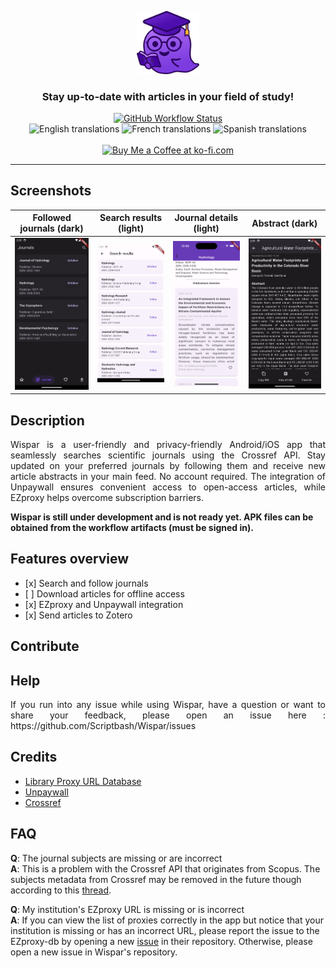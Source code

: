 <p align="center">
<img alt="Wispar" src= "https://github.com/Scriptbash/Wispar/blob/main/assets/icon/icon.png?raw=true" width="100">
</p>
<h3 align="center">Stay up-to-date with articles in your field of study!</h3>
<p align="center">
<a href="https://github.com/Scriptbash/Wispar/actions/workflows/build.yml">
    <img alt="GitHub Workflow Status" src="https://github.com/Scriptbash/Wispar/actions/workflows/build.yml/badge.svg">
</a>
</br>
<img alt="English translations" src="https://img.shields.io/poeditor/progress/673851/en?token=68f03d3994fc70bdc6e89511ddebdb66&style=flat">
<img alt="French translations" src="https://img.shields.io/poeditor/progress/673851/fr?token=68f03d3994fc70bdc6e89511ddebdb66&style=flat">
<img alt="Spanish translations" src="https://img.shields.io/poeditor/progress/673851/es?token=68f03d3994fc70bdc6e89511ddebdb66&style=flat">    
</br></br>
<a href='https://ko-fi.com/A0A6ME7SJ' target='_blank'>
  <img height='32' style='border:0px;height:32px;' src='https://storage.ko-fi.com/cdn/kofi1.png?v=3' border='0' alt='Buy Me a Coffee at ko-fi.com'>
</a>
</p>

---

## Screenshots

| Followed journals (dark)                           | Search results (light)                                  | Journal details (light)                                      | Abstract (dark)                                    |
|----------------------------------------------------|---------------------------------------------------------|--------------------------------------------------------------|----------------------------------------------------|
| ![Journals](screenshots/dark_android_journals.png) | ![Search](screenshots/light_android_search_results.png) | ![JournalDetails](screenshots/light_ios_journal_details.png) | ![abstract](screenshots/dark_android_abstract.png) |


## Description
<p align="justify">
Wispar is a user-friendly and privacy-friendly Android/iOS app that seamlessly searches scientific journals using the Crossref API. Stay updated on your preferred journals by following them and receive new article abstracts in your main feed. No account required. The integration of Unpaywall ensures convenient access to open-access articles, while EZproxy helps overcome subscription barriers.
    
<b>Wispar is still under development and is not ready yet. APK files can be obtained from the workflow artifacts (must be signed in).</b>    
</p>

## Features overview
<ul>
    <li> [x] Search and follow journals</li>
    <li> [ ] Download articles for offline access</li>
    <li> [x] EZproxy and Unpaywall integration</li>
    <li> [x] Send articles to Zotero</li>
</ul>


## Contribute
<p align ="justify">

</p>


## Help
<p align ="justify">
If you run into any issue while using Wispar, have a question or want to share your feedback, please open an issue here : https://github.com/Scriptbash/Wispar/issues
</p>

## Credits
<ul>
    <li><a href="https://libproxy-db.org/" target='_blank'>Library Proxy URL Database</a></li>
    <li><a href="https://unpaywall.org/" target='_blank'>Unpaywall</a></li>
    <li><a href="https://www.crossref.org/" target='_blank'>Crossref</a></li>
</ul>

## FAQ
 <b>Q</b>: The journal subjects are missing or are incorrect</br>
<b>A</b>: This is a problem with the Crossref API that originates from Scopus. The subjects metadata from Crossref may be removed in the future though according to this <a href="https://community.crossref.org/t/retrieve-subjects-and-subject-from-journals-and-works/2403/6" target="_blank">thread</a>. 

<b>Q</b>: My institution's EZproxy URL is missing or is incorrect</br>
<b>A</b>: If you can view the list of proxies correctly in the app but notice that your institution is missing or has an incorrect URL, please report the issue to the EZproxy-db by opening a new <a href="https://github.com/tom5760/ezproxy-db/issues/new/choose" target="_blank">issue</a> in their repository. Otherwise, please open a new issue in Wispar's repository. 

